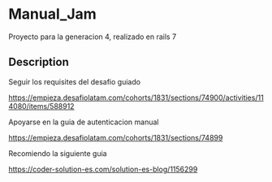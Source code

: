 # Manual_Jam

Proyecto para la generacion 4, realizado en rails 7

## Description

Seguir los requisites del desafio guiado

https://empieza.desafiolatam.com/cohorts/1831/sections/74900/activities/114080/items/588912


Apoyarse en la guia de autenticacion manual

https://empieza.desafiolatam.com/cohorts/1831/sections/74899

Recomiendo la siguiente guia

https://coder-solution-es.com/solution-es-blog/1156299